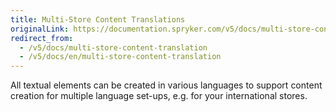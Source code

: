 ```yaml
---
title: Multi-Store Content Translations
originalLink: https://documentation.spryker.com/v5/docs/multi-store-content-translation
redirect_from:
  - /v5/docs/multi-store-content-translation
  - /v5/docs/en/multi-store-content-translation
---
```


All textual elements can be created in various languages to support content creation for multiple language set-ups, e.g. for your international stores.

